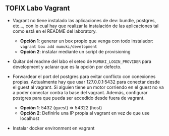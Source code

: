 
## TOFIX Labo Vagrant

 - Vagrant no tiene instalado las aplicaciones de dev: bundle, postgres, etc...,
   con lo cual hay que realizar la instalación de las aplicaciones tal como está en el README del laboratory.
   - **Opción 1**: generar un box propio que venga con todo instalador: `vagrant box add mumuki/development`
   - **Opción 2**: instalar mediante un script de provisioning

 - Quitar del readme del labo el seteo de `MUMUKI_LOGIN_PROVIDER` para
   development y aclarar que es la opción por defecto.

 - Forwardear el port del postgres para evitar conflicto con conexiones propias.
   Actualmente hay que usar 127.0.0.1:5432 para conectar desde el guest al vagrant.
   Si alguien tiene un motor corriendo en el guest no va a poder conectar contra la base del vagrant.
   Además, configurar postgres para que pueda ser accedido desde fuera de vagrant.
   - **Opción 1**: 5432 (guest) => 54322 (host)
   - **Opción 2**: Definirle una IP propia al vagrant en vez de que use localhost
   
 - Instalar docker environment en vagrant
